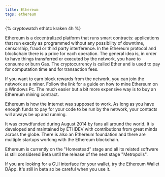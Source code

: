 ```yaml
---
title: Ethereum
tags: ethereum
---
```


<script type="text/javascript" src="https://static.cryptowat.ch/assets/scripts/embed.bundle.js"></script>
{% cryptowatch ethbtc kraken 4h %}

Ethereum is a decentralized platform that runs smart contracts: applications that run exactly as programmed without any possibility of downtime, censorship, fraud or third party interference. In the Ethereum protocol and blockchain there is a price for each operation. The general idea is, in order to have things transferred or executed by the network, you have to consume or burn Gas. The cryptocurrency is called Ether and is used to pay for computation time and for transaction fees.

If you want to earn block rewards from the network, you can join the network as a miner. Follow the link for a guide on how to mine Ethereum on a Windows Pc. The much easier but a bit more expensive way is to buy an Ethereum mining contract. 

Ethereum is how the Internet was supposed to work. As long as you have enough funds to pay for your code to be run by the network, your contacts will always be up and running.

It was crowdfunded during August 2014 by fans all around the world. It is developed and maintained by ETHDEV with contributions from great minds across the globe. There is also an Ethereum foundation and there are multiple startups working with the Ethereum blockchain.

Ethereum is currently on the "Homestead" stage and all its related software is still considered Beta until the release of the next stage "Metropolis". 

If you are looking for a GUI interface for your wallet, try the Ethereum Wallet DApp. It's still in beta so be careful when you use it.
